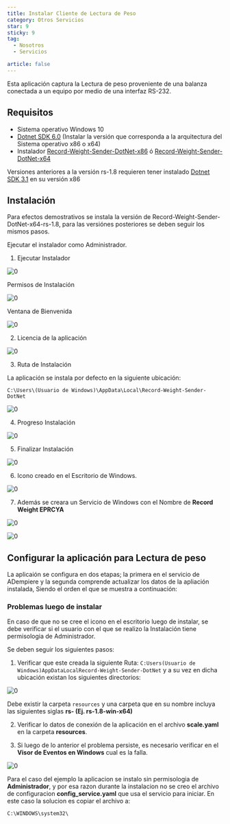 ```yaml
---
title: Instalar Cliente de Lectura de Peso
category: Otros Servicios
star: 9
sticky: 9
tag:
  - Nosotros
  - Servicios

article: false
---
```


Esta aplicación captura la Lectura de peso proveniente de una balanza conectada a un equipo por medio de una interfaz RS-232.

## Requisitos

- Sistema operativo Windows 10
- [Dotnet SDK 6.0](https://dotnet.microsoft.com/en-us/download/dotnet/6.0) (Instalar la versión que corresponda a la arquitectura del Sistema operativo x86 o x64)
- Instalador [Record-Weight-Sender-DotNet-x86](https://erpya.ams3.digitaloceanspaces.com/public/Record-Weight-Sender-DotNet-x86-rs-1.8.exe) ó [Record-Weight-Sender-DotNet-x64](https://erpya.ams3.digitaloceanspaces.com/public/Record-Weight-Sender-DotNet-x64-rs-1.8.exe)

Versiones anteriores a la versión rs-1.8 requieren tener instalado [Dotnet SDK 3.1](https://dotnet.microsoft.com/en-us/download/dotnet/3.1) en su versión x86

## Instalación

Para efectos demostrativos se instala la versión de Record-Weight-Sender-DotNet-x64-rs-1.8, para las versiónes posteriores se deben seguir los mismos pasos.

Ejecutar el instalador como Administrador.

1. Ejecutar Instalador

![0](/assets/img/about/other-services/devices/weight-sender-start-installer.png)

Permisos de Instalación

![0](/assets/img/about/other-services/devices/weight-sender-permisions.png)

Ventana de Bienvenida

![0](/assets/img/about/other-services/devices/weight-sender-welcome.png)

2. Licencia de la aplicación

![0](/assets/img/about/other-services/devices/weight-sender-license.png)

3. Ruta de Instalación

La aplicación se instala por defecto en la siguiente ubicación:

~~~
C:\Users\(Usuario de Windows)\AppData\Local\Record-Weight-Sender-DotNet
~~~

![0](/assets/img/about/other-services/devices/weight-sender-install-path.png)

4. Progreso Instalación

![0](/assets/img/about/other-services/devices/weight-sender-progress-install.png)

5. Finalizar Instalación

![0](/assets/img/about/other-services/devices/weight-sender-install-finish.png)

6. Icono creado en el Escritorio de Windows.

![0](/assets/img/about/other-services/devices/weight-sender-desktop-shortcut.png)

7. Además se creara un Servicio de Windows con el Nombre de **Record Weight EPRCYA**

![0](/assets/img/about/other-services/devices/weight-sender-folder-service.png)

![0](/assets/img/about/other-services/devices/weight-sender-folder-service-properties.png)

## Configurar la aplicación para Lectura de peso

La aplicaión se configura en dos etapas; la primera en el servicio de ADempiere y la segunda comprende actualizar los datos de la apliación instalada, Siendo el orden el que se muestra a continuación:

### Problemas luego de instalar

En caso de que no se cree el icono en el escritorio luego de instalar, se debe verificar si el usuario con el que se realizo la Instalación tiene permisologia de Administrador.

Se deben seguir los siguientes pasos:

1. Verificar que este creada la siguiente Ruta: `C:Users(Usuario de Windows)AppDataLocalRecord-Weight-Sender-DotNet` y a su vez en dicha ubicación existan los siguientes directorios:

![0](/assets/img/about/other-services/devices/weight-sender-folder-structure.png)

Debe existir la carpeta `resources` y una carpeta que en su nombre incluya las siguientes siglas **rs- (Ej. rs-1.8-win-x64)**

2. Verificar lo datos de conexión de la aplicación en el archivo **scale.yaml** en la carpeta **resources**.

3. Si luego de lo anterior el problema persiste, es necesario verificar en el **Visor de Eventos en Windows** cual es la falla.

![0](/assets/img/about/other-services/devices/weight-sender-folder-service-start-error.png)

Para el caso del ejemplo la aplicacion se instalo sin permisologia de **Administrador**, y por esa razon durante la instalacion no se creo el archivo de configuracion **config_service.yaml** que usa el servicio para iniciar. En este caso la solucion es copiar el archivo a:

~~~
C:\WINDOWS\system32\
~~~
